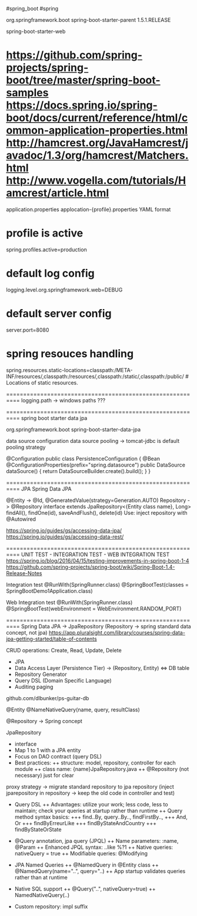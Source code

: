 #spring_boot #spring

<parent>
	<groupId>org.springframework.boot</groupId>
	<artifactId>spring-boot-starter-parent</artifactId>
	<version>1.5.1.RELEASE</version>
	<relativePath/> <!-- lookup parent from repository -->
</parent>

spring-boot-starter-web

https://github.com/spring-projects/spring-boot/tree/master/spring-boot-samples
https://docs.spring.io/spring-boot/docs/current/reference/html/common-application-properties.html
http://hamcrest.org/JavaHamcrest/javadoc/1.3/org/hamcrest/Matchers.html
http://www.vogella.com/tutorials/Hamcrest/article.html
==========================================================

application.properties
applocation-{profile}.properties
YAML format

# profile is active
spring.profiles.active=production

# default log config
logging.level.org.springframework.web=DEBUG

# default server config
server.port=8080

# spring resouces handling
spring.resources.static-locations=classpath:/META-INF/resources/,classpath:/resources/,classpath:/static/,classpath:/public/ # Locations of static resources.

==========================================================
logging.path -> windows paths ???

==========================================================
spring boot starter data jpa

<dependency>
	<groupId>org.springframework.boot</groupId>
	<artifactId>spring-boot-starter-data-jpa</artifactId>
</dependency>

data source configuration
data source pooling -> tomcat-jdbc is default pooling strategy

@Configuration
	public class PersistenceConfiguration {
	@Bean
	@ConfigurationProperties(prefix="spring.datasource")
		public DataSource dataSource() {
		return DataSourceBuilder.create().build();
	}
}

==========================================================
JPA
Spring Data JPA

@Entity -> @Id, @GeneratedValue(strategy=Generation.AUTO)
Repository -> @Repository interface extends JpaRepository<{Entity class name}, Long>
	findAll(), findOne(id), saveAndFlush(), delete(id)
Use: inject repository with @Autowired

https://spring.io/guides/gs/accessing-data-jpa/
https://spring.io/guides/gs/accessing-data-rest/

==========================================================
UNIT TEST - INTEGRATION TEST - WEB INTEGRATION TEST
https://spring.io/blog/2016/04/15/testing-improvements-in-spring-boot-1-4
https://github.com/spring-projects/spring-boot/wiki/Spring-Boot-1.4-Release-Notes

Integration test
@RunWith(SpringRunner.class)
@SpringBootTest(classes = SpringBootDemo1Application.class)

Web Integration test
@RunWith(SpringRunner.class)
@SpringBootTest(webEnvironment = WebEnvironment.RANDOM_PORT)

==========================================================
Spring Data JPA -> JpaRepository (Repository -> spring standard data concept, not jpa)
https://app.pluralsight.com/library/courses/spring-data-jpa-getting-started/table-of-contents

CRUD operations: Create, Read, Update, Delete

+ JPA
+ Data Access Layer (Persistence Tier)
	-> (Repository, Entity) <=> DB table
+ Repository Generator
+ Query DSL (Domain Specific Language)
+ Auditing paging

github.com/dlbunker/ps-guitar-db

@Entity
@NameNativeQuery(name, query, resultClass)

@Repository -> Spring concept

JpaRepository
+ interface
+ Map 1 to 1 with a JPA entity
+ Focus on DAO contract (query DSL)
+ Best practices:
	++ structure: model, repository, controller for each module
	++ class name: {name}JpaRepository.java
	++ @Repository (not necessary) just for clear

proxy strategy -> migrate standard repository to jpa repository (inject jparepository in repository -> keep the old code in controller and test)

+ Query DSL
	++ Advantages: utilize your work; less code, less to maintain; check your queries at startup rather than runtime
	++ Query method syntax basics:
		+++ find..By, query..By.., findFirstBy..,
		+++ And, Or
		+++ findByErreurLike
		+++ findByStateAndCountry
		+++ findByStateOrState

+ @Query annotation, jpa query (JPQL)
	++ Name parameters: :name, @Param
	++ Enhanced JPQL syntax: ..like %?1
	++ Native queries: nativeQuery = true
	++ Modifiable queries: @Modifying

+ JPA Named Queries
	++ @NamedQuery in @Entity class
	++ @NamedQuery(name="..", query="..)
	++ App startup validates queries rather than at runtime

+ Native SQL support
	++ @Query("..", nativeQuery=true)
	++ NamedNativeQuery(..)

+ Custom repository: impl suffix

















